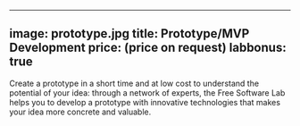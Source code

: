 <!--
SPDX-FileCopyrightText: NOI Techpark <digital@noi.bz.it>

SPDX-License-Identifier: CC0-1.0
-->

---
image: prototype.jpg
title: Prototype/MVP Development
price: (price on request)
labbonus: true
---

Create a prototype in a short time and at low cost to understand the potential of your idea: through a network of experts, the Free Software Lab helps you to develop a prototype with innovative technologies that makes your idea more concrete and valuable.



<!--more--> 
